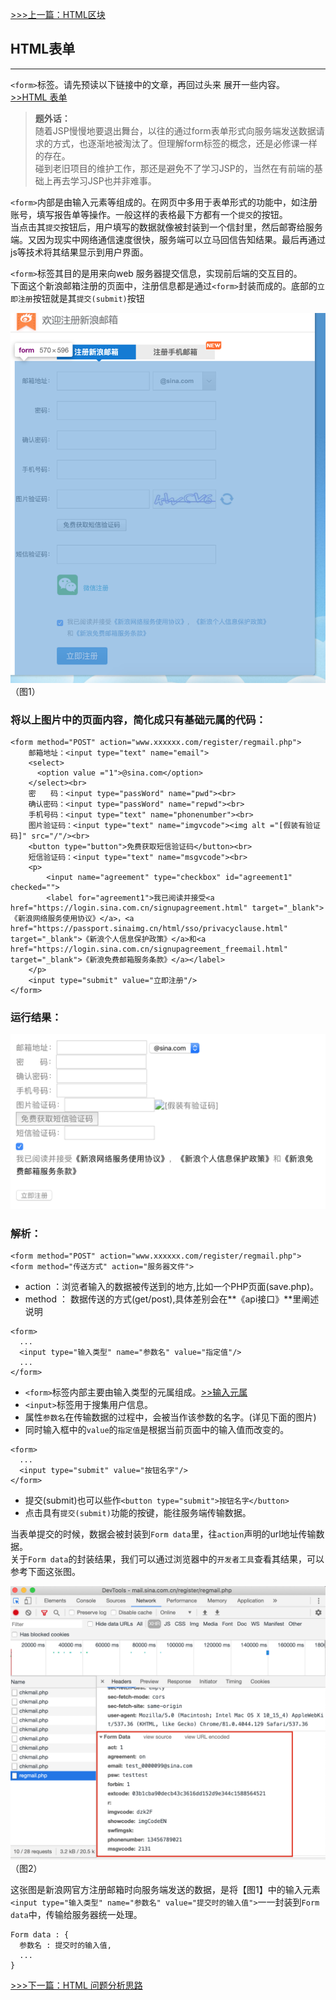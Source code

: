 [>>>上一篇：HTML区块](../../lib/HTML/HTML区块.md)
## HTML表单
---
`<form>`标签。请先预读以下链接中的文章，再回过头来 展开一些内容。  
[>>HTML 表单](https://www.runoob.com/html/html-forms.html)
>**题外话：**  
随着JSP慢慢地要退出舞台，以往的通过form表单形式向服务端发送数据请求的方式，也逐渐地被淘汰了。但理解form标签的概念，还是必修课一样的存在。  
碰到老旧项目的维护工作，那还是避免不了学习JSP的，当然在有前端的基础上再去学习JSP也并非难事。

`<form>`内部是由输入元素等组成的。在网页中多用于表单形式的功能中，如注册账号，填写报告单等操作。一般这样的表格最下方都有一个`提交`的按钮。  
当点击其`提交`按钮后，用户填写的数据就像被封装到一个信封里，然后邮寄给服务端。又因为现实中网络通信速度很快，服务端可以立马回信告知结果。最后再通过js等技术将其结果显示到用户界面。

`<form>`标签其目的是用来向web 服务器提交信息，实现前后端的交互目的。  
下面这个新浪邮箱注册的页面中，注册信息都是通过`<form>`封装而成的。底部的`立即注册`按钮就是其`提交(submit)`按钮

<img src="../../img/form01.png" width="600"/>
（图1）

### 将以上图片中的页面内容，简化成只有基础元属的代码：
```
<form method="POST" action="www.xxxxxx.com/register/regmail.php">
    邮箱地址：<input type="text" name="email">
    <select>
      <option value ="1">@sina.com</option>
    </select><br>
    密　　码：<input type="passWord" name="pwd"><br>
    确认密码：<input type="passWord" name="repwd"><br>
    手机号码：<input type="text" name="phonenumber"><br>
    图片验证码：<input type="text" name="imgvcode"><img alt ="[假装有验证码]" src="/"/><br>
    <button type="button">免费获取短信验证码</button><br>
    短信验证码：<input type="text" name="msgvcode"><br>
    <p>
        <input name="agreement" type="checkbox" id="agreement1" checked="">
        <label for="agreement1">我已阅读并接受<a href="https://login.sina.com.cn/signupagreement.html" target="_blank">《新浪网络服务使用协议》</a>，<a href="https://passport.sinaimg.cn/html/sso/privacyclause.html" target="_blank">《新浪个人信息保护政策》</a>和<a href="https://login.sina.com.cn/signupagreement_freemail.html" target="_blank">《新浪免费邮箱服务条款》</a></label>
    </p>
    <input type="submit" value="立即注册"/>
</form>
```
### 运行结果：
<img src="../../img/form02.png" width="600"/>

### 解析：
```
<form method="POST" action="www.xxxxxx.com/register/regmail.php">
<form method="传送方式" action="服务器文件">
```
- action ：浏览者输入的数据被传送到的地方,比如一个PHP页面(save.php)。
- method ： 数据传送的方式(get/post),具体差别会在**《api接口》**里阐述说明

```
<form>
  ...
  <input type="输入类型" name="参数名" value="指定值"/>
  ...
</form>
```
- `<form>`标签内部主要由输入类型的元属组成。[>>输入元属](https://www.w3school.com.cn/html/html_form_input_types.asp)
- `<input>`标签用于搜集用户信息。
- 属性`参数名`在传输数据的过程中，会被当作该参数的名字。(详见下面的图片)
- 同时输入框中的`value`的`指定值`是根据当前页面中的输入值而改变的。

```
<form>
  ...
  <input type="submit" value="按钮名字"/>
</form>
```
- 提交(submit)也可以些作`<button type="submit">按钮名字</button>`
- 点击具有`提交(submit)`功能的按键，能往服务端传输数据。


当表单提交的时候，数据会被封装到`Form data`里，往`action`声明的url地址传输数据。  
关于`Form data`的封装结果，我们可以通过浏览器中的`开发者工具`查看其结果，可以参考下面这张图。  

<img src="../../img/form03.png" width="600"/>
（图2）  

这张图是新浪网官方注册邮箱时向服务端发送的数据，是将【图1】中的输入元素`<input type="输入类型" name="参数名" value="提交时的输入值">`一一封装到`Form data`中，传输给服务器统一处理。
```
Form data : {
  参数名 : 提交时的输入值,
  ...
}
```

[>>>下一篇：HTML 问题分析思路](../../lib/HTML/HTML问题分析思路.md)
